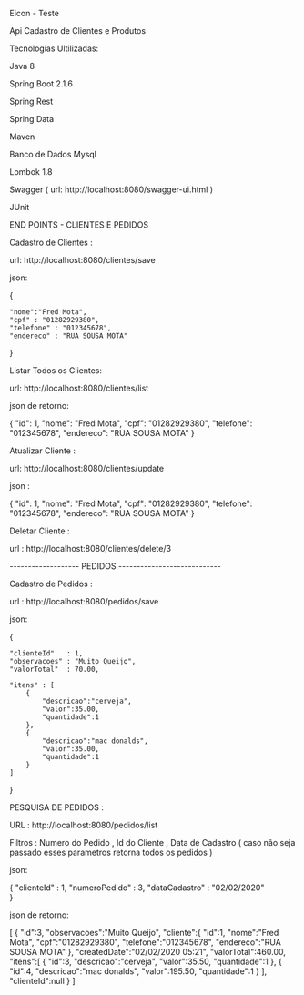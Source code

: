 Eicon - Teste

Api Cadastro de Clientes e Produtos

Tecnologias Ultilizadas:

Java 8

Spring Boot 2.1.6

Spring Rest

Spring Data

Maven

Banco de Dados Mysql

Lombok 1.8

Swagger ( url: http://localhost:8080/swagger-ui.html )

JUnit


END POINTS - CLIENTES E PEDIDOS

Cadastro de Clientes :

url: http://localhost:8080/clientes/save

json: 

{
	
	"nome":"Fred Mota",
	"cpf" : "01282929380",
	"telefone" : "012345678",
	"endereco" : "RUA SOUSA MOTA"
	
}


Listar Todos os Clientes: 

url: http://localhost:8080/clientes/list

json de retorno:

{
        "id": 1,
        "nome": "Fred Mota",
        "cpf": "01282929380",
        "telefone": "012345678",
        "endereco": "RUA SOUSA MOTA"
}

Atualizar Cliente :

url: http://localhost:8080/clientes/update

json :

{
  "id": 1,
  "nome": "Fred Mota",
  "cpf": "01282929380",
  "telefone": "012345678",
  "endereco": "RUA SOUSA MOTA"
 }
 
Deletar Cliente :

url : http://localhost:8080/clientes/delete/3

------------------- PEDIDOS ----------------------------

Cadastro de Pedidos :

url : http://localhost:8080/pedidos/save

json:

{
	
	"clienteId"   : 1,
	"observacoes" : "Muito Queijo",
	"valorTotal"  : 70.00,
	
    "itens" : [
        {
            "descricao":"cerveja",
            "valor":35.00,
            "quantidade":1
        },
        {
            "descricao":"mac donalds",
            "valor":35.00,
            "quantidade":1
        }
    ]
}

PESQUISA DE PEDIDOS :

URL : http://localhost:8080/pedidos/list

Filtros : Numero do Pedido , Id do Cliente , Data de Cadastro ( caso não seja passado esses parametros retorna todos os pedidos )

json: 

{
	"clienteId"    : 1,
	"numeroPedido" : 3,
	"dataCadastro" : "02/02/2020"	
}

json de retorno:

[ 
   { 
      "id":3,
      "observacoes":"Muito Queijo",
      "cliente":{ 
         "id":1,
         "nome":"Fred Mota",
         "cpf":"01282929380",
         "telefone":"012345678",
         "endereco":"RUA SOUSA MOTA"
      },
      "createdDate":"02/02/2020 05:21",
      "valorTotal":460.00,
      "itens":[ 
         { 
            "id":3,
            "descricao":"cerveja",
            "valor":35.50,
            "quantidade":1
         },
         { 
            "id":4,
            "descricao":"mac donalds",
            "valor":195.50,
            "quantidade":1
         }
      ],
      "clienteId":null
   }
]
    
